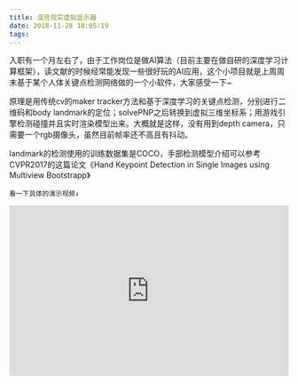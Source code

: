 ```yaml
---
title: 混合现实虚拟显示器
date: 2018-11-28 18:05:19
tags:
---
```

入职有一个月左右了，由于工作岗位是做AI算法（目前主要在做自研的深度学习计算框架），读文献的时候经常能发现一些很好玩的AI应用，这个小项目就是上周周末基于某个人体关键点检测网络做的一个小软件，大家感受一下~

原理是用传统cv的maker tracker方法和基于深度学习的关键点检测，分别进行二维码和body landmark的定位；solvePNP之后转换到虚拟三维坐标系；用游戏引擎检测碰撞并且实时渲染模型出来。大概就是这样，没有用到depth camera，只需要一个rgb摄像头，虽然目前帧率还不高且有抖动。

landmark的检测使用的训练数据集是COCO，手部检测模型介绍可以参考CVPR2017的这篇论文《Hand Keypoint Detection in Single Images using Multiview Bootstrapp》
```
看一下具体的演示视频↓
```
<div style="height: 0;padding-bottom: 61%;position: relative;">
<iframe width="560" height="315" src="http://player.youku.com/embed/XMzk0MDkzMDM4OA" frameborder="0" allowfullscreen="" style="position: absolute;height: 100%;width: 100%;"></iframe>

</div>  

<br />